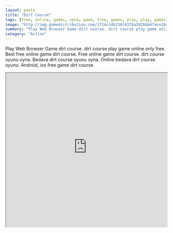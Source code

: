 ```yaml
---
layout: posts
title: "Dirt Course"
tags: [free, online, games, oyna, game, free, games, play, play, games]
image: "http://img.gamedistribution.com/1724cc4b236f4370a392bbb47ace1b4e.jpg"
summary: "Play Web Browser Game dirt course. dirt course play game online only free. Best free online game dirt course. Free online game dirt course. dirt course oyunu oyna. Bedava dirt course oyunu oyna. Online bedava dirt course oyunu. Android, ios free game dirt course."
category: "Action"
---
```


Play Web Browser Game dirt course. dirt course play game online only free. Best free online game dirt course. Free online game dirt course. dirt course oyunu oyna. Bedava dirt course oyunu oyna. Online bedava dirt course oyunu. Android, ios free game dirt course.

<iframe width="100%" height="480px;" src="http://flash.gamedistribution.com?game=1724cc4b236f4370a392bbb47ace1b4e"></iframe>